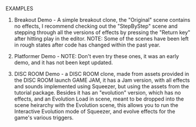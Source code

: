 EXAMPLES

1.    Breakout Demo - A simple breakout clone, the "Original" scene contains no effects, I recommend checking out the "StepByStep" scene and stepping through all the versions of effects by pressing the "Return key" after hitting play in the editor. NOTE: Some of the scenes have been left in rough states after code has changed within the past year.

2.    Platformer Demo - NOTE: Don't even try these ones, it was an early demo, and it has not been kept updated.

3.    DISC ROOM Demo - a DISC ROOM clone, made from assets provided in the DISC ROOM launch GAME JAM, it has a Jam version, with all effects and sounds implemented using Squeezer, but using the assets from the tutorial package. Besides it has an "evolution" version, which has no effects, and an Evolution Load in scene, meant to be dropped into the scene heirarchy with the Evolution scene, this allows you to run the Interactive Evolution mode of Squeezer, and evolve effects for the game's various triggers.
